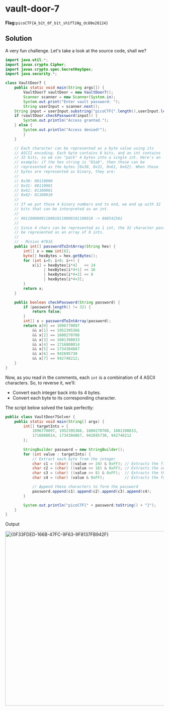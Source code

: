 # vault-door-7
__Flag:__`picoCTF{A_b1t_0f_b1t_sh1fTiNg_dc80e28124}`

## Solution
A very fun challenge. Let's take a look at the source code, shall we?
```java
import java.util.*;
import javax.crypto.Cipher;
import javax.crypto.spec.SecretKeySpec;
import java.security.*;

class VaultDoor7 {
    public static void main(String args[]) {
        VaultDoor7 vaultDoor = new VaultDoor7();
        Scanner scanner = new Scanner(System.in);
        System.out.print("Enter vault password: ");
        String userInput = scanner.next();
	String input = userInput.substring("picoCTF{".length(),userInput.length()-1);
	if (vaultDoor.checkPassword(input)) {
	    System.out.println("Access granted.");
	} else {
	    System.out.println("Access denied!");
        }
    }

    // Each character can be represented as a byte value using its
    // ASCII encoding. Each byte contains 8 bits, and an int contains
    // 32 bits, so we can "pack" 4 bytes into a single int. Here's an
    // example: if the hex string is "01ab", then those can be
    // represented as the bytes {0x30, 0x31, 0x61, 0x62}. When those
    // bytes are represented as binary, they are:
    //
    // 0x30: 00110000
    // 0x31: 00110001
    // 0x61: 01100001
    // 0x62: 01100010
    //
    // If we put those 4 binary numbers end to end, we end up with 32
    // bits that can be interpreted as an int.
    //
    // 00110000001100010110000101100010 -> 808542562
    //
    // Since 4 chars can be represented as 1 int, the 32 character password can
    // be represented as an array of 8 ints.
    //
    // - Minion #7816
    public int[] passwordToIntArray(String hex) {
        int[] x = new int[8];
        byte[] hexBytes = hex.getBytes();
        for (int i=0; i<8; i++) {
            x[i] = hexBytes[i*4]   << 24
                 | hexBytes[i*4+1] << 16
                 | hexBytes[i*4+2] << 8
                 | hexBytes[i*4+3];
        }
        return x;
    }

    public boolean checkPassword(String password) {
        if (password.length() != 32) {
            return false;
        }
        int[] x = passwordToIntArray(password);
        return x[0] == 1096770097
            && x[1] == 1952395366
            && x[2] == 1600270708
            && x[3] == 1601398833
            && x[4] == 1716808014
            && x[5] == 1734304867
            && x[6] == 942695730
            && x[7] == 942748212;
    }
}
```

Now, as you read in the comments, each `int` is a combination of 4 ASCII characters. So, to reverse it, we’ll:

* Convert each integer back into its 4 bytes.
* Convert each byte to its corresponding character.

The script below solved the task perfectly:
```java
public class VaultDoor7Solver {
    public static void main(String[] args) {
        int[] targetInts = {
            1096770097, 1952395366, 1600270708, 1601398833,
            1716808014, 1734304867, 942695730, 942748212
        };
        
        StringBuilder password = new StringBuilder();
        for (int value : targetInts) {
            // Extract each byte from the integer
            char c1 = (char) ((value >> 24) & 0xFF); // Extracts the first byte
            char c2 = (char) ((value >> 16) & 0xFF); // Extracts the second byte
            char c3 = (char) ((value >> 8) & 0xFF);  // Extracts the third byte
            char c4 = (char) (value & 0xFF);         // Extracts the fourth byte

            // Append these characters to form the password
            password.append(c1).append(c2).append(c3).append(c4);
        }

        System.out.println("picoCTF{" + password.toString() + "}");
    }
}
```

Output

<img width="555" alt="{0F33FDED-166B-47FC-9F63-9F8137FB942F}" src="https://github.com/user-attachments/assets/7ddbfaab-38d2-4253-9414-d758d1d295ed">
